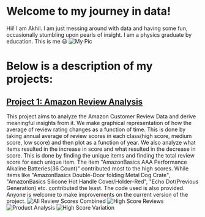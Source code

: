 # Welcome to my journey in data!
Hii! I am Akhil. I am just messing around with data and having some fun, occasionally stumbling upon pearls of insight. I am a physics graduate by education.
This is me 😃
![My Pic](https://user-images.githubusercontent.com/64864631/208484327-27cad4a0-531c-41de-a8d6-c7294e957f60.jpg)
# Below is a description of my projects:
## [Project 1: Amazon Review Analysis](https://github.com/akhilv123/AmazonReviewAnalysis)
This project aims to analyze the Amazon Customer Review Data and derive meaningful insights from it. We make graphical representation of how the average of review rating changes as a function of time. This is done by taking annual average of review scores in each class(high score, medium score, low score) and then plot as a function of year. We also analyze what items resulted in the increase in score and what resulted in the decrease in score. This is done by finding the unique items and finding the total review score for each unique item. The item "AmazonBasics AAA Performance Alkaline Batteries(36 Count)" contributed most to the high scores. While items like "AmazonBasics Double-Door folding Metal Dog Crate", "AmazonBasics Silicone Hot Handle Cover/Holder-Red", "Echo Dot(Previous Generation) etc. contributed the least.
The code used is also provided. Anyone is welcome to make improvements on the current version of the project.
![All Review Scores Combined](https://user-images.githubusercontent.com/64864631/208764030-267e5d9d-8f81-40c1-9bf3-bebd5bad0f43.jpeg)
![High Score Reviews](https://user-images.githubusercontent.com/64864631/208764086-04bc96b2-d87d-4746-98aa-dc942f4f0f9b.jpg)
![Product Analysis](https://user-images.githubusercontent.com/64864631/208764155-bcedfe4d-5058-46cc-bc78-db3ce2a15fa1.jpg)
![High Score Variation](https://user-images.githubusercontent.com/64864631/208764215-2d176aa7-f42b-4bee-a43a-8507aacafbfa.jpg)
